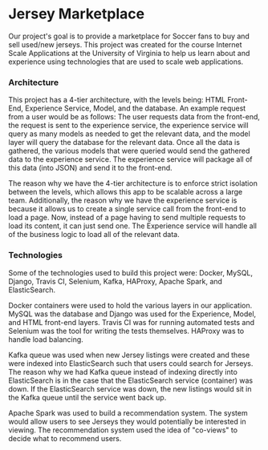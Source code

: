 # Jersey Marketplace
Our project's goal is to provide a marketplace for Soccer fans to buy and sell used/new jerseys. This project was created for the course Internet Scale Applications at the University of Virginia to help us learn about and experience using technologies that are used to scale web applications. 

### Architecture
This project has a 4-tier architecture, with the levels being: HTML Front-End, Experience Service, Model, and the database. An example request from a user would be as follows: The user requests data from the front-end, the request is sent to the experience service, the experience service will query as many models as needed to get the relevant data, and the model layer will query the database for the relevant data. Once all the data is gathered, the various models that were queried would send the gathered data to the experience service. The experience service will package all of this data (into JSON) and send it to the front-end. 

The reason why we have the 4-tier architecture is to enforce strict isolation between the levels, which allows this app to be scalable across a large team. Additionally, the reason why we have the experience service is because it allows us to create a single service call from the front-end to load a page. Now, instead of a page having to send multiple requests to load its content, it can just send one. The Experience service will handle all of the business logic to load all of the relevant data. 

### Technologies

Some of the technologies used to build this project were: Docker, MySQL, Django, Travis CI, Selenium, Kafka, HAProxy, Apache Spark, and ElasticSearch. 

Docker containers were used to hold the various layers in our application. MySQL was the database and Django was used for the Experience, Model, and HTML front-end layers. Travis CI was for running automated tests and Selenium was the tool for writing the tests themselves. HAProxy was to handle load balancing. 

Kafka queue was used when new Jersey listings were created and these were indexed into ElasticSearch such that users could search for Jerseys. The reason why we had Kafka queue instead of indexing directly into ElasticSearch is in the case that the ElasticSearch service (container) was down. If the ElasticSearch service was down, the new listings would sit in the Kafka queue until the service went back up. 

Apache Spark was used to build a recommendation system. The system would allow users to see Jerseys they would potentially be interested in viewing. The recommendation system used the idea of "co-views" to decide what to recommend users. 

